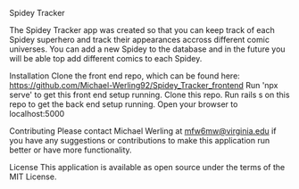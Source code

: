 Spidey Tracker

The Spidey Tracker app was created so that you can keep track of each Spidey superhero and track their appearances accross different comic universes. You can add a new Spidey to the database and in the future you will be able top add different comics to each Spidey.

Installation
Clone the front end repo, which can be found here: https://github.com/Michael-Werling92/Spidey_Tracker_frontend
Run 'npx serve' to get this front end setup running.
Clone this repo.
Run rails s on this repo to get the back end setup running.
Open your browser to localhost:5000

Contributing
Please contact Michael Werling at mfw6mw@virginia.edu if you have any suggestions or contributions to make this application run better or have more functionality.

License
This application is available as open source under the terms of the MIT License.